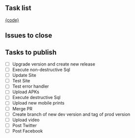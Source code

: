## Task list

[{code}](https://github.com/darakeon/dfm/blob/main/docs/RELEASES.md#{code})

## Issues to close

<!-- Put a list of issues that will be closed -->

## Tasks to publish

- [ ] Upgrade version and create new release
- [ ] Execute non-destructive Sql
- [ ] Update Site
- [ ] Test Site
- [ ] Test error handler
- [ ] Upload APKs
- [ ] Execute destructive Sql
- [ ] Upload new mobile prints
- [ ] Merge PR
- [ ] Create branch of new dev version and tag of prod version
- [ ] Upload video
- [ ] Post Twitter
- [ ] Post Facebook
